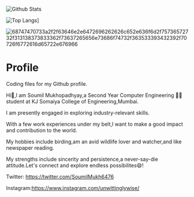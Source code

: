
![Github Stats](https://github-readme-stats.vercel.app/api?username=Soumilgit&theme=tokyonight&show_icons=true)



![Top Langs](https://github-readme-stats.vercel.app/api/top-langs/?username=Soumilgit&size_weight=0.5&count_weight=0.5&layout=compact&theme=dark)]


![68747470733a2f2f63646e2e6472696262626c652e636f6d2f75736572732f313138373833362f73637265656e73686f74732f363533393432392f70726f6772616d65722e676966](https://github.com/Soumilgit/Soumilgit/assets/120581772/17f5f1db-974c-457e-9661-23fbf7ee996d)



# Profile
Coding files for my Github profile.





Hi👋,I am Soumil Mukhopadhyay,a Second Year Computer Engineering 🧑‍💻 student at KJ Somaiya College of Engineering,Mumbai.


I am presently engaged in exploring industry-relevant skills.

With a few work experiences under my belt,I want to make a good impact and contribution to the world.


My hobbies include birding,am an avid wildlife lover and watcher,and like newspaper reading.


My strengths include sincerity and persistence,a never-say-die attitude.Let's connect and explore endless possibilites😄!


Twitter:
https://twitter.com/SoumilMukh6476


Instagram:https://www.instagram.com/unwittinglywise/



